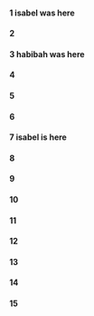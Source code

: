 #### 1 isabel was here
#### 2
#### 3 habibah was here
#### 4
#### 5
#### 6
#### 7 isabel is here
#### 8
#### 9
#### 10
#### 11
#### 12
#### 13
#### 14
#### 15
